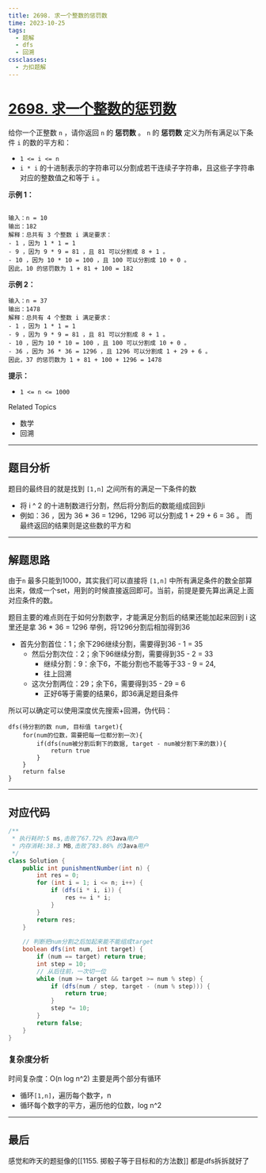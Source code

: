 ```yaml
---
title: 2698. 求一个整数的惩罚数
time: 2023-10-25
tags:
  - 题解
  - dfs
  - 回溯
cssclasses:
  - 力扣题解
---
```

# [2698. 求一个整数的惩罚数](https://leetcode.cn/problems/find-the-punishment-number-of-an-integer/)


给你一个正整数 `n` ，请你返回 `n` 的 **惩罚数** 。
`n` 的 **惩罚数** 定义为所有满足以下条件 `i` 的数的平方和：
- `1 <= i <= n`
- `i * i` 的十进制表示的字符串可以分割成若干连续子字符串，且这些子字符串对应的整数值之和等于 `i` 。

**示例 1：**
```

输入：n = 10  
输出：182  
解释：总共有 3 个整数 i 满足要求：  
- 1 ，因为 1 * 1 = 1  
- 9 ，因为 9 * 9 = 81 ，且 81 可以分割成 8 + 1 。  
- 10 ，因为 10 * 10 = 100 ，且 100 可以分割成 10 + 0 。  
因此，10 的惩罚数为 1 + 81 + 100 = 182
```
**示例 2：**
```
输入：n = 37  
输出：1478  
解释：总共有 4 个整数 i 满足要求：  
- 1 ，因为 1 * 1 = 1  
- 9 ，因为 9 * 9 = 81 ，且 81 可以分割成 8 + 1 。  
- 10 ，因为 10 * 10 = 100 ，且 100 可以分割成 10 + 0 。  
- 36 ，因为 36 * 36 = 1296 ，且 1296 可以分割成 1 + 29 + 6 。  
因此，37 的惩罚数为 1 + 81 + 100 + 1296 = 1478
```
**提示：**

- `1 <= n <= 1000`

Related Topics
- 数学
- 回溯
---
## 题目分析

题目的最终目的就是找到 `[1,n]` 之间所有的满足一下条件的数
- 将 i ^ 2 的十进制数进行分割，然后将分割后的数能组成回到i
- 例如：36 ，因为 36 * 36 = 1296，1296 可以分割成 1 + 29 + 6 = 36 。
而最终返回的结果则是这些数的平方和

---
## 解题思路

由于`n` 最多只能到1000，其实我们可以直接将 `[1,n]` 中所有满足条件的数全部算出来，做成一个set，用到的时候直接返回即可。当前，前提是要先算出满足上面对应条件的数。

题目主要的难点则在于如何分割数字，才能满足分割后的结果还能加起来回到 i
这里还是拿 36 * 36 = 1296 举例，将1296分割后相加得到36
- 首先分割首位：1；余下296继续分割，需要得到36 - 1 = 35
	- 然后分割次位：2；余下96继续分割，需要得到35 - 2 = 33
		- 继续分割：9：余下6，不能分割也不能等于33 - 9 = 24,
		- 往上回溯
	- 这次分割两位：29；余下6，需要得到35 - 29 = 6
		- 正好6等于需要的结果6，即36满足题目条件

所以可以确定可以使用深度优先搜索+回溯，伪代码：
```
dfs(待分割的数 num, 目标值 target){
	for(num的位数，需要把每一位都分割一次){
		if(dfs(num被分割后剩下的数据, target - num被分割下来的数)){
			return true
		}
	}
	return false
}
```

---
## 对应代码
```java
/**  
 * 执行耗时:5 ms,击败了67.72% 的Java用户  
 * 内存消耗:38.3 MB,击败了83.86% 的Java用户  
 */  
class Solution {  
    public int punishmentNumber(int n) {  
        int res = 0;  
        for (int i = 1; i <= n; i++) {  
            if (dfs(i * i, i)) {  
                res += i * i;  
            }  
        }  
        return res;  
    }  
  
    // 判断把num分割之后加起来能不能组成target  
    boolean dfs(int num, int target) {  
        if (num == target) return true;  
        int step = 10;  
        // 从后往前，一次切一位  
        while (num >= target && target >= num % step) {  
            if (dfs(num / step, target - (num % step))) {  
                return true;  
            }  
            step *= 10;  
        }  
        return false;  
    }  
}
```
### 复杂度分析

时间复杂度：O(n log n^2)
主要是两个部分有循环
- 循环`[1,n]`，遍历每个数字，n
- 循环每个数字的平方，遍历他的位数，log n^2

---
## 最后

感觉和昨天的题挺像的[[1155. 掷骰子等于目标和的方法数]]
都是dfs拆拆就好了
